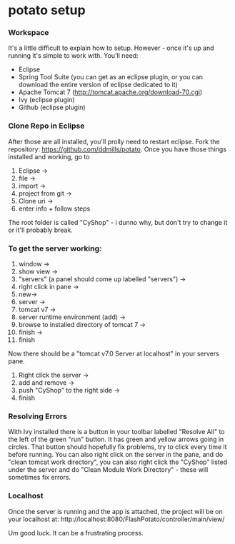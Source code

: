 # potato setup

### Workspace
It's a little difficult to explain how to setup. However - once it's up and running it's simple to work with. You'll need:

* Eclipse
* Spring Tool Suite (you can get as an eclipse plugin, or you can download the entire version of eclipse dedicated to it)
* Apache Tomcat 7 (http://tomcat.apache.org/download-70.cgi)
* Ivy (eclipse plugin)
* Github (eclipse plugin)

### Clone Repo in Eclipse
After those are all installed, you'll prolly need to restart eclipse. Fork the repository: https://github.com/ddmills/potato. Once you have those things installed and working, go to

1. Eclipse ->
2. file ->
3. import ->
4. project from git ->
5. Clone uri ->
6. enter info + follow steps

The root folder is called "CyShop" - i dunno why, but don't try to change it or it'll probably break.

### To get the server working:

1. window ->
2. show view ->
3. "servers" (a panel should come up labelled "servers") ->
4. right click in pane ->
5. new->
6. server ->
7. tomcat v7 ->
8. server runtime environment (add) ->
9. browse to installed directory of tomcat 7 ->
10. finish ->
11. finish

Now there should be a "tomcat v7.0 Server at localhost" in your servers pane.

1. Right click the server ->
2. add and remove ->
3. push "CyShop" to the right side ->
4. finish

### Resolving Errors

With Ivy installed there is a button in your toolbar labelled "Resolve All" to the left of the green "run" button. It has green and yellow arrows going in circles. That button should hopefully fix problems, try to click every time it before running. You can also right click on the server in the pane, and do "clean tomcat work directory", you can also right click the "CyShop" listed under the server and do "Clean Module Work Directory" - these will sometimes fix errors.

### Localhost

Once the server is running and the app is attached, the project will be on your localhost at: http://localhost:8080/FlashPotato/controller/main/view/

Um good luck. It can be a frustrating process.
